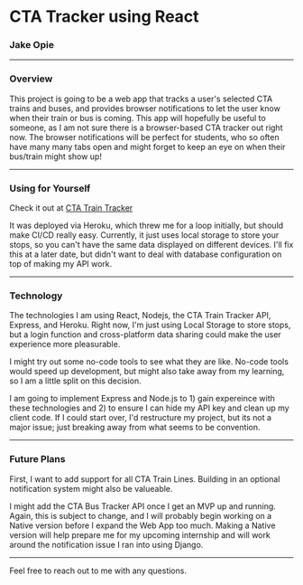 # CTA Tracker using React
### Jake Opie

---

### Overview
This project is going to be a web app that tracks a user's selected CTA trains and buses, and provides browser notifications to let the user know when their train or bus is coming. This app will hopefully be useful to someone, as I am not sure there is a browser-based CTA tracker out right now. The browser notifications will be perfect for students, who so often have many many tabs open and might forget to keep an eye on when their bus/train might show up!

---
### Using for Yourself
Check it out at [CTA Train Tracker](https://cta-react-heroku.herokuapp.com/)

It was deployed via Heroku, which threw me for a loop initially, but should make CI/CD really easy. Currently, it just uses local storage to store your stops, so you can't have the same data displayed on different devices. I'll fix this at a later date, but didn't want to deal with database configuration on top of making my API work.

---
### Technology
The technologies I am using React, Nodejs, the CTA Train Tracker API, Express, and Heroku. Right now, I'm just using Local Storage to store stops, but a login function and cross-platform data sharing could make the user experience more pleasurable. 

I might try out some no-code tools to see what they are like. No-code tools would speed up development, but might also take away from my learning, so I am a little split on this decision.

I am going to implement Express and Node.js to 1) gain expereince with these technologies and 2) to ensure I can hide my API key and clean up my client code. If I could start over, I'd restructure my project, but its not a major issue; just breaking away from what seems to be convention.

---
### Future Plans
First, I want to add support for all CTA Train Lines. Building in an optional notification system might also be valueable.

I might add the CTA Bus Tracker API once I get an MVP up and running. Again, this is subject to change, and I will probably begin working on a Native version before I expand the Web App too much. Making a Native version will help prepare me for my upcoming internship and will work around the notification issue I ran into using Django.

---

Feel free to reach out to me with any questions.
